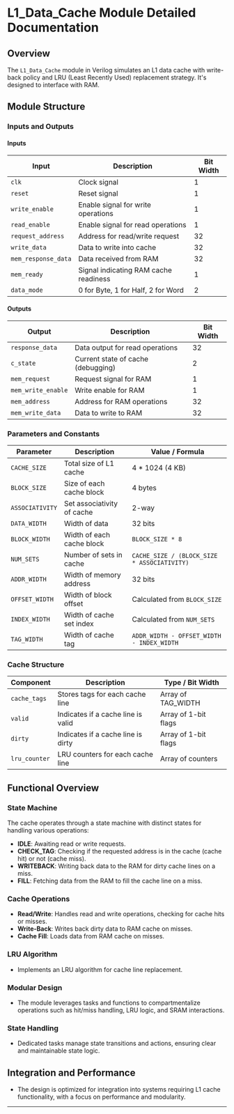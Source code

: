 # L1_Data_Cache Module Detailed Documentation

## Overview
The `L1_Data_Cache` module in Verilog simulates an L1 data cache with write-back policy and LRU (Least Recently Used) replacement strategy. It's designed to interface with RAM.
## Module Structure

### Inputs and Outputs

#### Inputs
| Input             | Description                           | Bit Width |
|--------------------|----------------------------------------|-----------|
| `clk`              | Clock signal                           | 1         |
| `reset`            | Reset signal                           | 1         |
| `write_enable`     | Enable signal for write operations     | 1         |
| `read_enable`      | Enable signal for read operations      | 1         |
| `request_address`  | Address for read/write request         | 32        |
| `write_data`       | Data to write into cache               | 32        |
| `mem_response_data`| Data received from RAM                 | 32        |
| `mem_ready`        | Signal indicating RAM cache readiness  | 1         |
| `data_mode`        | 0 for Byte, 1 for Half, 2 for Word     | 2         |

#### Outputs
| Output            | Description                           | Bit Width |
|-------------------|---------------------------------------|-----------|
| `response_data`   | Data output for read operations       | 32        |
| `c_state`         | Current state of cache (debugging)    | 2         |
| `mem_request`     | Request signal for RAM                | 1         |
| `mem_write_enable`| Write enable for RAM                  | 1         |
| `mem_address`     | Address for RAM operations            | 32        |
| `mem_write_data`  | Data to write to RAM                  | 32        |

### Parameters and Constants

| Parameter         | Description                         | Value / Formula                |
|-------------------|-------------------------------------|--------------------------------|
| `CACHE_SIZE`      | Total size of L1 cache              | 4 * 1024 (4 KB)                |
| `BLOCK_SIZE`      | Size of each cache block            | 4 bytes                        |
| `ASSOCIATIVITY`   | Set associativity of cache          | 2-way                          |
| `DATA_WIDTH`      | Width of data                       | 32 bits                        |
| `BLOCK_WIDTH`     | Width of each cache block           | `BLOCK_SIZE * 8`               |
| `NUM_SETS`        | Number of sets in cache             | `CACHE_SIZE / (BLOCK_SIZE * ASSOCIATIVITY)` |
| `ADDR_WIDTH`      | Width of memory address             | 32 bits                        |
| `OFFSET_WIDTH`    | Width of block offset               | Calculated from `BLOCK_SIZE`   |
| `INDEX_WIDTH`     | Width of cache set index            | Calculated from `NUM_SETS`     |
| `TAG_WIDTH`       | Width of cache tag                  | `ADDR_WIDTH - OFFSET_WIDTH - INDEX_WIDTH` |

### Cache Structure

| Component         | Description                       | Type / Bit Width                |
|-------------------|-----------------------------------|---------------------------------|
| `cache_tags`      | Stores tags for each cache line   | Array of TAG_WIDTH              |
| `valid`           | Indicates if a cache line is valid| Array of 1-bit flags            |
| `dirty`           | Indicates if a cache line is dirty| Array of 1-bit flags            |
| `lru_counter`     | LRU counters for each cache line  | Array of counters               |

## Functional Overview

### State Machine
The cache operates through a state machine with distinct states for handling various operations:
- **IDLE**: Awaiting read or write requests.
- **CHECK_TAG**: Checking if the requested address is in the cache (cache hit) or not (cache miss).
- **WRITEBACK**: Writing back data to the RAM  for dirty cache lines on a miss.
- **FILL**: Fetching data from the RAM to fill the cache line on a miss.

### Cache Operations
- **Read/Write**: Handles read and write operations, checking for cache hits or misses.
- **Write-Back**: Writes back dirty data to RAM cache on misses.
- **Cache Fill**: Loads data from RAM cache on misses.

### LRU Algorithm
- Implements an LRU algorithm for cache line replacement.

### Modular Design
- The module leverages tasks and functions to compartmentalize operations such as hit/miss handling, LRU logic, and SRAM interactions.

### State Handling
- Dedicated tasks manage state transitions and actions, ensuring clear and maintainable state logic.

## Integration and Performance
- The design is optimized for integration into systems requiring L1 cache functionality, with a focus on performance and modularity.


---
